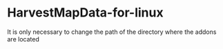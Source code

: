 # HarvestMapData-for-linux
It is only necessary to change the path of the directory where the addons are located
